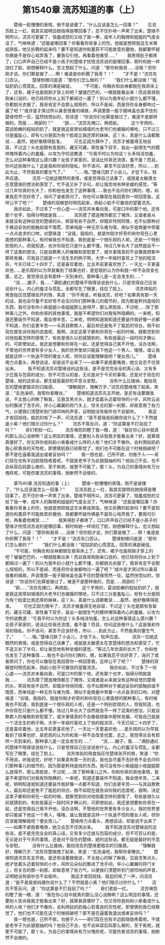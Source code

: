 # 　　第1540章 流苏知道的事（上）
　　楚缘一脸懵懵的表情，倒不是装傻了，“什么应该是怎么一回事？”
　　见流苏脸上一红，我其实就明白她指得是哪回事了，忍不住扑哧一声笑了出来，楚缘不明所以，流苏可更窘了，恼羞成怒的又给了我一拳，成年人的胸襟和姐姐的气度全没了，气咻咻道：“还能是哪回事？你看看你哥身上的伤，他就是想把我这生米煮成熟饭，他又折腾的起来吗？要不是知道你和墨菲不可能故意折磨他，我都要怀疑你俩是不是存心戏弄我了，要我勾引他，再看着他难受……”
　　我笑得肚子都疼了，口口声声自己已经不是小孩子的楚缘才恍悟流苏说的是哪回事，顿时和她一样烧红了脸，刚想解释什么，忽又想起了什么，问道：“那你和我哥……没做？但你刚才说，你们算是做了……啊！难道是你折腾了我哥？！”
　　“才不是！”流苏矢口否认。
　　楚缘刨根问底道：“那你们怎么做的？”
　　“我们什么都没做！”程姑奶奶心慌意乱，回答的满是破绽。
　　“不可能，你胸衣和丝袜都脱在我哥床上了，还有，裙子也是刚刚才穿上的吧？皱皱巴巴的，一眼就能看出来！而且我哥刚刚亲口说的，他已经将你从上到下都闻过一遍了！别以为我年纪小就什么都不懂，你都脱光衣服了，我哥肯定不会那么规矩的，所以不是闻，而是将你全身都吻过一遍了吧？”或许是才哭过所以鼻音很重的缘故，声调里那一股子醋味盖也盖不住的楚缘愕然一怔，猛然恍悟似的，惊讶道：“你说你们也算是做过了，难道不是那样做的，而是……用舔的？”
　　“舔……”流苏先掩口，再捂脸。
　　这个字用的，莫说脸嫩的程姑奶奶了，就是我这皮厚如城墙的大老爷们也被臊的够呛，只不过三分是羞耻心，却有七分是因为有个脸皮比我还厚的妹妹，这丫头，真是什么话都敢说……虽然，她好像猜得挺准。
　　可也正因为猜中了，流苏才被羞得无地自容，不过这丫头也是颇有急智的，藏无可藏，索性垂下双手，装出一副很生气的模样掩饰着内心的羞臊，以攻为守的说教道：“亏我平时以为你这丫头多纯洁怕羞，怎么对这种事情这么感兴趣？女孩子家家的，说话比你哥还流氓，羞不羞？而且，你问这些做什么？这是我和你哥的隐私，你不该问，甚至不应该好奇，所以……到此为止，不然我真的要生气了。”
　　“……哦。”楚缘沉默了小会儿，才低下头，轻声应道。
　　流苏一见她这黯然的表情，或是觉得自己话重了，或就是太敏感太在意楚缘的想法和感受了，忙不迭又补了半句，却让我忽地有种坐蜡的感觉，“等过几年你真的长大了，你和他也发生了这种事情……我也不会问你们俩的，嗯，如果我忍不住好奇了，询问了或者质问了，你也可以像现在我回答你一样回答我，这样公平了吧？”
　　楚缘的双眼登时明亮起来，扬起小脸不可置信的望着流苏。
　　我亦如此，不过多了一份心虚——流苏并未看向我，可是口中的那个他，还有那个也字，指得分明就是我……
　　流苏摸了摸连掩饰都忘了掩饰，又或者是从来就没有这种自觉的楚缘的头，笑容有些不自然，却既非怜悯同情，也不似那种对于被迫妥协的抵触抑或不情愿，而单纯是一种无奈与难为情，用似乎是商量中带着一点点哀求的口吻，对楚缘道：“没错，我指的，就是你刚才好奇的和你现在心里面想的那种事儿，有时候我也不知道，我到底是一个很乐观的人呢，还是一个特别悲观的人，但我知道，也许你现在只是什么都不懂，待过几年长大了自然就会不一样了这类的想法，只是自欺欺人的催眠和安慰罢了，或许事情真的不会像我想象中那样发展，可我自己就是一个活生生的例子啊，大学一年级时喜欢上了他的程流苏，今天已经二十四岁了，还是喜欢着他，比五年前更喜欢他了，一天比一天更喜欢他……是乐观的以为早就看到了结果也好，是悲观的认为你和我一样不会改变也罢，总之，我觉得总会有那样一天到来的，那种事儿是一定会发生的……”
　　“流……嫂子，我……”满脸通红的楚缘不晓得该说些什么，只是觉得自己应该说些什么，内心的羞涩与慌乱，全都写在了眼里，挂在了脸上。
　　流苏体贴的用食指压住楚缘张开的唇，笑道：“你不用说，听我说完，好吧？如果真有那一天的话，我也会尽量不去好奇不会去问你们那种事儿的细节的，因为那是矜持底线的东西，我可没有你小紫姐姐小夜姐姐那么放得开，那么厚脸皮，不过呢……除了那种事儿之外，你和你哥的其他事情，我是不希望你们对我有所隐瞒的，一来呢，知道还要装作不知道，我会很辛苦，二来呢，明明知道我知道还要装作我好像一点都不知道，你们会更辛苦——与其自欺欺人，最后却还是免不了尴尬的坦白，倒不如现在就告诉你我的态度呢，我啊，决定这辈子都和你哥在一起的时候，就察觉到你对他抱着怎样的感情了，有些是很久以前就猜到的，有些是最近一段时间才确认的，可即使如此，我还是想要和你哥在一起，还是觉得自己离不开他，没办法啊，不管他的世界里有多少女人，我的世界里却只能装下他这一个男人，嘻嘻，谁让我就是这样一个执迷不悟的傻女人呢，但你应该能理解我吧？傻女孩儿。”
　　楚缘用力点着头，再想说话，却是说不出来了——如果不紧抿着嘴唇，她又会忍不住哭出来。
　　我不知道流苏对楚缘说的这些话，是不是完完全全的真心话，又有多少迁就与包容的成分，但不可否认的是，无论是对于今天的事情，还是对于现在的楚缘，她的这些话，都无疑是最好的平息与安慰。
　　没有什么比接纳，能给现在的楚缘更踏实的归属感。
　　“理解就好，理解万岁，”流苏将楚缘拽了起来，笑道：“去洗澡吧，我帮你拿睡衣。”
　　楚缘知道流苏先支开她，是还有话要跟我说，不太放心的瞅了瞅我，见我含笑点头，她才低着头迈着轻快的小步，风吹云朵似的飘进了洗手间，并小心翼翼的将门关上，但关合的那一刹那，却故意用了些力气，以便我们清楚听到门锁叩响的声音，证明她没有偷听也不会偷听。
　　我这才收回视线，尴尬的咳了一声，问流苏道：“是不是我爸妈跟你说什么了？不然就是小紫？他们暗示过你什么？”
　　流苏不答反问，道：“你这算是不打自招了吗？”
　　哥们老脸一红。
　　流苏嗔怨的瞪了我一眼，道： “我在你心目中就真的那么没心没肺啊？这么明显的事情，还要别人告诉我我才能看出来？好，就算我真傻好了，你又将你爸妈和小紫看成什么样的人啦？他们才不像你，会利用姑奶奶我心软善良的天性呢，即使猜到我已经察觉了，他们也不可能在这个时候挑破吧？那不是在逼着我退出或者妥协吗？”
　　我一想也是，己所不欲，勿施于人——哥们现在也有半边脸隐隐疼着呢，不就是老爷子为此狠狠抽的吗？他自己不会，也不会纵容后妈那么做的，至于紫苑，就更不可能了，那丫头，为自己的事情尚有万分愧疚呢，可能伤害流苏的事情，她断然不会做的。

　　第1540章 流苏知道的事（上）
　　楚缘一脸懵懵的表情，倒不是装傻了，“什么应该是怎么一回事？”
　　见流苏脸上一红，我其实就明白她指得是哪回事了，忍不住扑哧一声笑了出来，楚缘不明所以，流苏可更窘了，恼羞成怒的又给了我一拳，成年人的胸襟和姐姐的气度全没了，气咻咻道：“还能是哪回事？你看看你哥身上的伤，他就是想把我这生米煮成熟饭，他又折腾的起来吗？要不是知道你和墨菲不可能故意折磨他，我都要怀疑你俩是不是存心戏弄我了，要我勾引他，再看着他难受……”
　　我笑得肚子都疼了，口口声声自己已经不是小孩子的楚缘才恍悟流苏说的是哪回事，顿时和她一样烧红了脸，刚想解释什么，忽又想起了什么，问道：“那你和我哥……没做？但你刚才说，你们算是做了……啊！难道是你折腾了我哥？！”
　　“才不是！”流苏矢口否认。
　　楚缘刨根问底道：“那你们怎么做的？”
　　“我们什么都没做！”程姑奶奶心慌意乱，回答的满是破绽。
　　“不可能，你胸衣和丝袜都脱在我哥床上了，还有，裙子也是刚刚才穿上的吧？皱皱巴巴的，一眼就能看出来！而且我哥刚刚亲口说的，他已经将你从上到下都闻过一遍了！别以为我年纪小就什么都不懂，你都脱光衣服了，我哥肯定不会那么规矩的，所以不是闻，而是将你全身都吻过一遍了吧？”或许是才哭过所以鼻音很重的缘故，声调里那一股子醋味盖也盖不住的楚缘愕然一怔，猛然恍悟似的，惊讶道：“你说你们也算是做过了，难道不是那样做的，而是……用舔的？”
　　“舔……”流苏先掩口，再捂脸。
　　这个字用的，莫说脸嫩的程姑奶奶了，就是我这皮厚如城墙的大老爷们也被臊的够呛，只不过三分是羞耻心，却有七分是因为有个脸皮比我还厚的妹妹，这丫头，真是什么话都敢说……虽然，她好像猜得挺准。
　　可也正因为猜中了，流苏才被羞得无地自容，不过这丫头也是颇有急智的，藏无可藏，索性垂下双手，装出一副很生气的模样掩饰着内心的羞臊，以攻为守的说教道：“亏我平时以为你这丫头多纯洁怕羞，怎么对这种事情这么感兴趣？女孩子家家的，说话比你哥还流氓，羞不羞？而且，你问这些做什么？这是我和你哥的隐私，你不该问，甚至不应该好奇，所以……到此为止，不然我真的要生气了。”
　　“……哦。”楚缘沉默了小会儿，才低下头，轻声应道。
　　流苏一见她这黯然的表情，或是觉得自己话重了，或就是太敏感太在意楚缘的想法和感受了，忙不迭又补了半句，却让我忽地有种坐蜡的感觉，“等过几年你真的长大了，你和他也发生了这种事情……我也不会问你们俩的，嗯，如果我忍不住好奇了，询问了或者质问了，你也可以像现在我回答你一样回答我，这样公平了吧？”
　　楚缘的双眼登时明亮起来，扬起小脸不可置信的望着流苏。
　　我亦如此，不过多了一份心虚——流苏并未看向我，可是口中的那个他，还有那个也字，指得分明就是我……
　　流苏摸了摸连掩饰都忘了掩饰，又或者是从来就没有这种自觉的楚缘的头，笑容有些不自然，却既非怜悯同情，也不似那种对于被迫妥协的抵触抑或不情愿，而单纯是一种无奈与难为情，用似乎是商量中带着一点点哀求的口吻，对楚缘道：“没错，我指的，就是你刚才好奇的和你现在心里面想的那种事儿，有时候我也不知道，我到底是一个很乐观的人呢，还是一个特别悲观的人，但我知道，也许你现在只是什么都不懂，待过几年长大了自然就会不一样了这类的想法，只是自欺欺人的催眠和安慰罢了，或许事情真的不会像我想象中那样发展，可我自己就是一个活生生的例子啊，大学一年级时喜欢上了他的程流苏，今天已经二十四岁了，还是喜欢着他，比五年前更喜欢他了，一天比一天更喜欢他……是乐观的以为早就看到了结果也好，是悲观的认为你和我一样不会改变也罢，总之，我觉得总会有那样一天到来的，那种事儿是一定会发生的……”
　　“流……嫂子，我……”满脸通红的楚缘不晓得该说些什么，只是觉得自己应该说些什么，内心的羞涩与慌乱，全都写在了眼里，挂在了脸上。
　　流苏体贴的用食指压住楚缘张开的唇，笑道：“你不用说，听我说完，好吧？如果真有那一天的话，我也会尽量不去好奇不会去问你们那种事儿的细节的，因为那是矜持底线的东西，我可没有你小紫姐姐小夜姐姐那么放得开，那么厚脸皮，不过呢……除了那种事儿之外，你和你哥的其他事情，我是不希望你们对我有所隐瞒的，一来呢，知道还要装作不知道，我会很辛苦，二来呢，明明知道我知道还要装作我好像一点都不知道，你们会更辛苦——与其自欺欺人，最后却还是免不了尴尬的坦白，倒不如现在就告诉你我的态度呢，我啊，决定这辈子都和你哥在一起的时候，就察觉到你对他抱着怎样的感情了，有些是很久以前就猜到的，有些是最近一段时间才确认的，可即使如此，我还是想要和你哥在一起，还是觉得自己离不开他，没办法啊，不管他的世界里有多少女人，我的世界里却只能装下他这一个男人，嘻嘻，谁让我就是这样一个执迷不悟的傻女人呢，但你应该能理解我吧？傻女孩儿。”
　　楚缘用力点着头，再想说话，却是说不出来了——如果不紧抿着嘴唇，她又会忍不住哭出来。
　　我不知道流苏对楚缘说的这些话，是不是完完全全的真心话，又有多少迁就与包容的成分，但不可否认的是，无论是对于今天的事情，还是对于现在的楚缘，她的这些话，都无疑是最好的平息与安慰。
　　没有什么比接纳，能给现在的楚缘更踏实的归属感。
　　“理解就好，理解万岁，”流苏将楚缘拽了起来，笑道：“去洗澡吧，我帮你拿睡衣。”
　　楚缘知道流苏先支开她，是还有话要跟我说，不太放心的瞅了瞅我，见我含笑点头，她才低着头迈着轻快的小步，风吹云朵似的飘进了洗手间，并小心翼翼的将门关上，但关合的那一刹那，却故意用了些力气，以便我们清楚听到门锁叩响的声音，证明她没有偷听也不会偷听。
　　我这才收回视线，尴尬的咳了一声，问流苏道：“是不是我爸妈跟你说什么了？不然就是小紫？他们暗示过你什么？”
　　流苏不答反问，道：“你这算是不打自招了吗？”
　　哥们老脸一红。
　　流苏嗔怨的瞪了我一眼，道： “我在你心目中就真的那么没心没肺啊？这么明显的事情，还要别人告诉我我才能看出来？好，就算我真傻好了，你又将你爸妈和小紫看成什么样的人啦？他们才不像你，会利用姑奶奶我心软善良的天性呢，即使猜到我已经察觉了，他们也不可能在这个时候挑破吧？那不是在逼着我退出或者妥协吗？”
　　我一想也是，己所不欲，勿施于人——哥们现在也有半边脸隐隐疼着呢，不就是老爷子为此狠狠抽的吗？他自己不会，也不会纵容后妈那么做的，至于紫苑，就更不可能了，那丫头，为自己的事情尚有万分愧疚呢，可能伤害流苏的事情，她断然不会做的。
